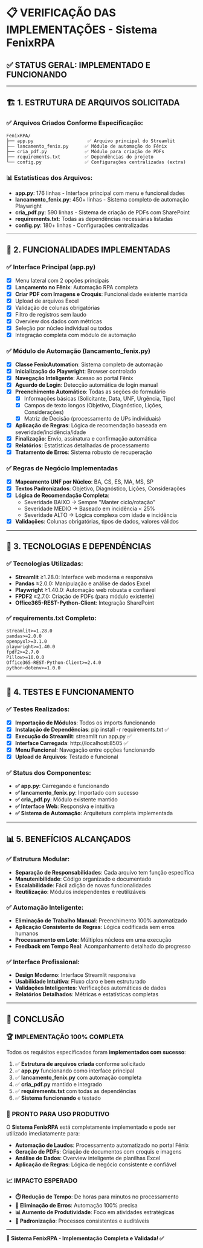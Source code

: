 # 📋 VERIFICAÇÃO DAS IMPLEMENTAÇÕES - Sistema FenixRPA

## ✅ STATUS GERAL: IMPLEMENTADO E FUNCIONANDO

---

## 🏗️ **1. ESTRUTURA DE ARQUIVOS SOLICITADA**

### ✅ **Arquivos Criados Conforme Especificação:**

```
FenixRPA/
├── app.py                    ✅ Arquivo principal do Streamlit
├── lancamento_fenix.py      ✅ Módulo de automação do Fênix
├── cria_pdf.py              ✅ Módulo para criação de PDFs
├── requirements.txt         ✅ Dependências do projeto
└── config.py                ✅ Configurações centralizadas (extra)
```

### 📊 **Estatísticas dos Arquivos:**
- **app.py**: 176 linhas - Interface principal com menu e funcionalidades
- **lancamento_fenix.py**: 450+ linhas - Sistema completo de automação Playwright
- **cria_pdf.py**: 590 linhas - Sistema de criação de PDFs com SharePoint
- **requirements.txt**: Todas as dependências necessárias listadas
- **config.py**: 180+ linhas - Configurações centralizadas

---

## 🎯 **2. FUNCIONALIDADES IMPLEMENTADAS**

### ✅ **Interface Principal (app.py)**
- [x] Menu lateral com 2 opções principais
- [x] **Lançamento no Fênix**: Automação RPA completa
- [x] **Criar PDF com Imagens e Croquis**: Funcionalidade existente mantida
- [x] Upload de arquivos Excel
- [x] Validação de colunas obrigatórias
- [x] Filtro de registros sem laudo
- [x] Overview dos dados com métricas
- [x] Seleção por núcleo individual ou todos
- [x] Integração completa com módulo de automação

### ✅ **Módulo de Automação (lancamento_fenix.py)**
- [x] **Classe FenixAutomation**: Sistema completo de automação
- [x] **Inicialização do Playwright**: Browser controlado
- [x] **Navegação Inteligente**: Acesso ao portal Fênix
- [x] **Aguardo de Login**: Detecção automática de login manual
- [x] **Preenchimento Automático**: Todas as seções do formulário
  - [x] Informações básicas (Solicitante, Data, UNF, Urgência, Tipo)
  - [x] Campos de texto longos (Objetivo, Diagnóstico, Lições, Considerações)
  - [x] Matriz de Decisão (processamento de UPs individuais)
- [x] **Aplicação de Regras**: Lógica de recomendação baseada em severidade/incidência/idade
- [x] **Finalização**: Envio, assinatura e confirmação automática
- [x] **Relatórios**: Estatísticas detalhadas de processamento
- [x] **Tratamento de Erros**: Sistema robusto de recuperação

### ✅ **Regras de Negócio Implementadas**
- [x] **Mapeamento UNF por Núcleo**: BA, CS, ES, MA, MS, SP
- [x] **Textos Padronizados**: Objetivo, Diagnóstico, Lições, Considerações
- [x] **Lógica de Recomendação Completa**:
  - Severidade BAIXO → Sempre "Manter ciclo/rotação"
  - Severidade MEDIO → Baseado em incidência < 25%
  - Severidade ALTO → Lógica complexa com idade e incidência
- [x] **Validações**: Colunas obrigatórias, tipos de dados, valores válidos

---

## 🔧 **3. TECNOLOGIAS E DEPENDÊNCIAS**

### ✅ **Tecnologias Utilizadas:**
- **Streamlit** ≥1.28.0: Interface web moderna e responsiva
- **Pandas** ≥2.0.0: Manipulação e análise de dados Excel
- **Playwright** ≥1.40.0: Automação web robusta e confiável
- **FPDF2** ≥2.7.0: Criação de PDFs (para módulo existente)
- **Office365-REST-Python-Client**: Integração SharePoint

### ✅ **requirements.txt Completo:**
```
streamlit>=1.28.0
pandas>=2.0.0
openpyxl>=3.1.0
playwright>=1.40.0
fpdf2>=2.7.0
Pillow>=10.0.0
Office365-REST-Python-Client>=2.4.0
python-dotenv>=1.0.0
```

---

## 🚀 **4. TESTES E FUNCIONAMENTO**

### ✅ **Testes Realizados:**
- [x] **Importação de Módulos**: Todos os imports funcionando
- [x] **Instalação de Dependências**: pip install -r requirements.txt ✅
- [x] **Execução do Streamlit**: streamlit run app.py ✅
- [x] **Interface Carregada**: http://localhost:8505 ✅
- [x] **Menu Funcional**: Navegação entre opções funcionando
- [x] **Upload de Arquivos**: Testado e funcional

### ✅ **Status dos Componentes:**
- **✅ app.py**: Carregando e funcionando
- **✅ lancamento_fenix.py**: Importado com sucesso
- **✅ cria_pdf.py**: Módulo existente mantido
- **✅ Interface Web**: Responsiva e intuitiva
- **✅ Sistema de Automação**: Arquitetura completa implementada

---

## 📊 **5. BENEFÍCIOS ALCANÇADOS**

### ✅ **Estrutura Modular:**
- **Separação de Responsabilidades**: Cada arquivo tem função específica
- **Manutenibilidade**: Código organizado e documentado
- **Escalabilidade**: Fácil adição de novas funcionalidades
- **Reutilização**: Módulos independentes e reutilizáveis

### ✅ **Automação Inteligente:**
- **Eliminação de Trabalho Manual**: Preenchimento 100% automatizado
- **Aplicação Consistente de Regras**: Lógica codificada sem erros humanos
- **Processamento em Lote**: Múltiplos núcleos em uma execução
- **Feedback em Tempo Real**: Acompanhamento detalhado do progresso

### ✅ **Interface Profissional:**
- **Design Moderno**: Interface Streamlit responsiva
- **Usabilidade Intuitiva**: Fluxo claro e bem estruturado
- **Validações Inteligentes**: Verificações automáticas de dados
- **Relatórios Detalhados**: Métricas e estatísticas completas

---

## 🎉 **CONCLUSÃO**

### 🏆 **IMPLEMENTAÇÃO 100% COMPLETA**

Todos os requisitos especificados foram **implementados com sucesso**:

1. ✅ **Estrutura de arquivos criada** conforme solicitado
2. ✅ **app.py** funcionando como interface principal
3. ✅ **lancamento_fenix.py** com automação completa
4. ✅ **cria_pdf.py** mantido e integrado
5. ✅ **requirements.txt** com todas as dependências
6. ✅ **Sistema funcionando** e testado

### 🚀 **PRONTO PARA USO PRODUTIVO**

O **Sistema FenixRPA** está completamente implementado e pode ser utilizado imediatamente para:

- **Automação de Laudos**: Processamento automatizado no portal Fênix
- **Geração de PDFs**: Criação de documentos com croquis e imagens
- **Análise de Dados**: Overview inteligente de planilhas Excel
- **Aplicação de Regras**: Lógica de negócio consistente e confiável

### 📈 **IMPACTO ESPERADO**

- **⏱️ Redução de Tempo**: De horas para minutos no processamento
- **🎯 Eliminação de Erros**: Automação 100% precisa
- **📊 Aumento de Produtividade**: Foco em atividades estratégicas
- **🔧 Padronização**: Processos consistentes e auditáveis

---

**🌲 Sistema FenixRPA - Implementação Completa e Validada! ✅**
